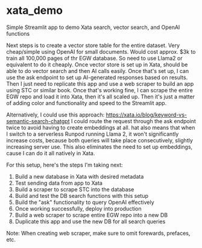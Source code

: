 # xata_demo
Simple Streamlit app to demo Xata search, vector search, and OpenAI functions


Next steps is to create a vector store table for the entire dataset. Very cheap/simple using OpenAI for small documents.
Would cost approx. $3k to train all 100,000 pages of thr EGW database. So need to use Llama2 or equivalent to do it cheaply.
Once vector store is set up in Xata, should be able to do vector search and then AI calls easily.
Once that's set up, I can use the ask endpoint to set up AI-generated responses based on results.
Then I just need to replicate this app and use a web scraper to build an app using STC or similar book.
Once that's working fine, I can scrape the entire EGW repo and load it into Xata, then it's all scaled up.
Then it's just a matter of adding color and functionality and speed to the Streamlit app.

Alternatively, I could use this approach: https://xata.io/blog/keyword-vs-semantic-search-chatgpt
I could route the request through the ask endpoint twice to avoid having to create embeddings at all.
hat also means that when I switch to a serverless Runpod running Llama 2, it won't significantly increase
costs, because both queries will take place consecutively, slightly increasing server use.
This also eliminates the need to set up embeddings, cause I can do it all natively in Xata.

For this setup, here's the steps I'm taking next:
<ol>
  <li>Build a new database in Xata with desired metadata</li>
  <li>Test sending data from app to Xata</li>
  <li>Build a scraper to scrape STC into the database</li>
  <li>Build and test the DB search functions with this setup</li>
  <li>Build the "ask" functionality to query OpenAI effectively</li>
  <li>Once working successfully, deploy into production</li>
  <li>Build a web scraper to scrape entire EGW repo into a new DB</li>
  <li>Duplicate this app and use the new DB for all search queries</li>
</ol>

Note: When creating web scraper, make sure to omit forewards, prefaces, etc.